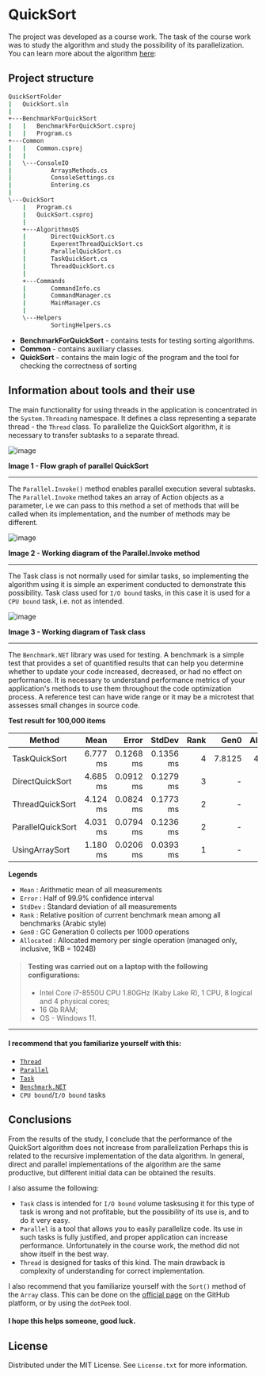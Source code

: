 # QuickSort

The project was developed as a course work. The task of the course work was to study the algorithm and study the possibility of its parallelization.
You can learn more about the algorithm [here](https://en.wikipedia.org/wiki/Quicksort):

## Project structure
```bash
QuickSortFolder
|   QuickSort.sln
|   
+---BenchmarkForQuickSort
|   |   BenchmarkForQuickSort.csproj
|   |   Program.cs
+---Common
|   |   Common.csproj
|   |   
|   \---ConsoleIO
|           ArraysMethods.cs
|           ConsoleSettings.cs
|           Entering.cs
|           
\---QuickSort
    |   Program.cs
    |   QuickSort.csproj
    |   
    +---AlgorithmsQS
    |       DirectQuickSort.cs
    |       ExperentThreadQuickSort.cs
    |       ParallelQuickSort.cs
    |       TaskQuickSort.cs
    |       ThreadQuickSort.cs
    |       
    +---Commands
    |       CommandInfo.cs
    |       CommandManager.cs
    |       MainManager.cs
    |       
    \---Helpers
            SortingHelpers.cs
 ```           

- **BenchmarkForQuickSort** - contains tests for testing sorting algorithms.
- **Common** - contains auxiliary classes.
- **QuickSort** - contains the main logic of the program and the tool for checking the correctness of sorting

## Information about tools and their use

The main functionality for using threads in the application is concentrated in the `System.Threading` namespace. It defines a class representing a separate thread - the `Thread` class. To parallelize the QuickSort algorithm, it is necessary to transfer subtasks to a separate thread.

![image](https://user-images.githubusercontent.com/70714177/218170837-e695c547-a072-4ba8-855d-820a2db2f436.png)

**Image 1 - Flow graph of parallel QuickSort**
--- ---

The `Parallel.Invoke()` method enables parallel execution several subtasks. The `Parallel.Invoke` method takes an array of Action objects as a parameter, i.e we can pass to this method a set of methods that will be called when its implementation, and the number of methods may be different.

![image](https://user-images.githubusercontent.com/70714177/218137680-78fc5497-103a-4b4c-9e8d-1a45cba00daa.png)

**Image 2 - Working diagram of the Parallel.Invoke method**
--- ---

The Task class is not normally used for similar tasks, so implementing the algorithm using it is simple an experiment conducted to demonstrate this possibility. Task class used for `I/O bound` tasks, in this case it is used for a `CPU bound` task, i.e. not as intended.

![image](https://user-images.githubusercontent.com/70714177/218137813-cee7c861-9257-49d9-a335-065ef0611ec3.png)

**Image 3 - Working diagram of Task class**
--- ---

The `Benchmark.NET` library was used for testing. A benchmark is a simple test that provides a set of quantified results that can help you determine whether to update your code increased, decreased, or had no effect on performance. It is necessary to understand performance metrics of your application's methods to use them throughout the code optimization process. A reference test can have wide range or it may be a microtest that assesses small changes in source code.

**Test result for 100,000 items**

|            Method |     Mean |     Error |    StdDev | Rank |   Gen0 | Allocated |
|------------------ |---------:|----------:|----------:|-----:|-------:|----------:|
|     TaskQuickSort | 6.777 ms | 0.1268 ms | 0.1356 ms |    4 | 7.8125 |   40633 B |
|   DirectQuickSort | 4.685 ms | 0.0912 ms | 0.1279 ms |    3 |      - |       3 B |
|   ThreadQuickSort | 4.124 ms | 0.0824 ms | 0.1773 ms |    2 |      - |       3 B |
| ParallelQuickSort | 4.031 ms | 0.0794 ms | 0.1236 ms |    2 |      - |    2837 B |
|    UsingArraySort | 1.180 ms | 0.0206 ms | 0.0393 ms |    1 |      - |       1 B |
 
 **Legends**
 - ``Mean``      : Arithmetic mean of all measurements
 - ``Error``     : Half of 99.9% confidence interval
 - ``StdDev``    : Standard deviation of all measurements
 - ``Rank``      : Relative position of current benchmark mean among all benchmarks (Arabic style)
 - ``Gen0``      : GC Generation 0 collects per 1000 operations
 - ``Allocated`` : Allocated memory per single operation (managed only, inclusive, 1KB = 1024B)

>  #### Testing was carried out on a laptop with the following configurations:
>   - Intel Core i7-8550U CPU 1.80GHz (Kaby Lake R), 1 CPU, 8 logical and 4 physical cores;
>   - 16 Gb RAM;
>   - OS - Windows 11.
--- ---

#### I recommend that you familiarize yourself with this:
- [``Thread``](https://learn.microsoft.com/en-us/dotnet/api/system.threading.thread?view=net-7.0)
- [``Parallel``](https://learn.microsoft.com/en-us/dotnet/api/system.threading.tasks.parallel?view=net-7.0) 
- [``Task``](https://learn.microsoft.com/en-us/dotnet/api/system.threading.tasks.task?view=net-7.0)
- [``Benchmark.NET``](https://github.com/dotnet/BenchmarkDotNet)
- ``CPU bound``/``I/O bound`` tasks

## Conclusions

From the results of the study, I conclude that the performance of the QuickSort algorithm does not increase from parallelization Perhaps this is related to the recursive implementation of the data algorithm. In general, direct and parallel implementations of the algorithm are the same productive, but different initial data can be obtained the results. 

I also assume the following:
- ``Task`` class is intended for ``I/O bound`` volume tasksusing it for this type of task is wrong and not profitable, but the possibility of its use is, and to do it very easy.
- ``Parallel`` is a tool that allows you to easily parallelize code. Its use in such tasks is fully justified, and proper application can increase performance. Unfortunately in the course work, the method did not show itself in the best way.
- ``Thread`` is designed for tasks of this kind. The main drawback is complexity of understanding for correct implementation.

I also recommend that you familiarize yourself with the ``Sort()`` method of the ``Array`` class. This can be done on the [official page](https://github.com/microsoft/referencesource/blob/master/mscorlib/system/array.cs) on the GitHub platform, or by using the ``dotPeek`` tool.

#### I hope this helps someone, good luck.

## License

Distributed under the MIT License. See ``License.txt`` for more information.
